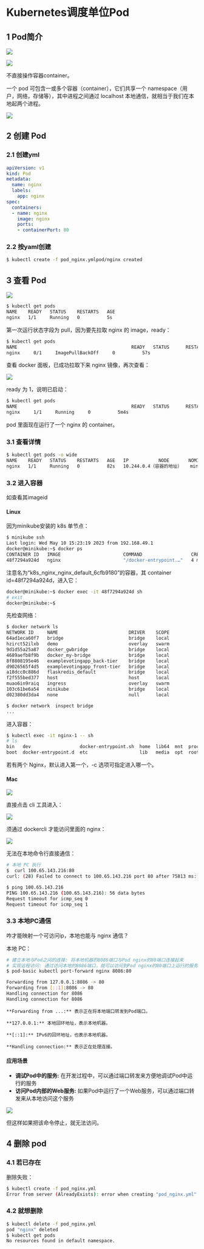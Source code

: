 # Kubernetes调度单位Pod

## 1 Pod简介



![](https://my-img.javaedge.com.cn/javaedge-blog/2024/08/308b8381d61e84912f30657b4de009ca.png)



![](https://my-img.javaedge.com.cn/javaedge-blog/2024/08/f2ef0b60a8261d25ed311063eb425207.png)

不直接操作容器container。

一个 pod 可包含一或多个容器（container），它们共享一个 namespace（用户，网络，存储等），其中进程之间通过 localhost 本地通信，就相当于我们在本地起两个进程。

![](https://my-img.javaedge.com.cn/javaedge-blog/2024/08/cd84d1a576fcc8a7bb8ab149af7526f6.png)



## 2 创建 Pod

### 2.1 创建yml

```yaml
apiVersion: v1
kind: Pod
metadata:
  name: nginx
  labels:
    app: nginx
spec:
  containers:
  - name: nginx
    image: nginx
    ports:
    - containerPort: 80
```

### 2.2 按yaml创建

```bash
$ kubectl create -f pod_nginx.ymlpod/nginx created
```

## 3 查看 Pod



![](https://my-img.javaedge.com.cn/javaedge-blog/2024/08/84a98af202892387a9a09f600fe89013.png)


```bash
$ kubectl get pods
NAME    READY   STATUS    RESTARTS   AGE
nginx   1/1     Running   0          5s
```

第一次运行状态字段为 pull，因为要先拉取 nginx 的 image，ready：

```bash
$ kubectl get pods
NAME                                          READY   STATUS      RESTARTS   AGE
nginx     0/1     ImagePullBackOff     0          57s
```

查看 docker 面板，已成功拉取下来 nginx 镜像，再次查看：

![](https://my-img.javaedge.com.cn/javaedge-blog/2024/08/1a63af98f3e83d6438497e4a5507e142.png)

ready 为 1，说明已启动：

```bash
$ kubectl get pods
NAME                                          READY   STATUS      RESTARTS   AGE
nginx     1/1     Running     0          5m4s
```

pod 里面现在运行了一个 nginx 的 container。

### 3.1 查看详情

```bash
$ kubectl get pods -o wide
NAME    READY   STATUS    RESTARTS   AGE   IP           NODE       NOMINATED NODE   READINESS GATES
nginx   1/1     Running   0          82s   10.244.0.4（容器的地址）   minikube（在minikube的节点上）   <none>           <none>
```

### 3.2 进入容器

如查看其imageid

#### Linux

因为minikube安装的 k8s 单节点：

```bash
$ minikube ssh
Last login: Wed May 10 15:23:19 2023 from 192.168.49.1
docker@minikube:~$ docker ps
CONTAINER ID   IMAGE                       COMMAND                  CREATED          STATUS          PORTS     NAMES
48f7294a924d   nginx                       "/docker-entrypoint.…"   4 minutes ago    Up 4 minutes              k8s_nginx_nginx_default_6cfb9180-9961-46f3-9298-c53d2f40cb1b_0
```

注意名为“k8s_nginx_nginx_default_6cfb9180”的容器，其 container id=48f7294a924d，进入它：

```bash
docker@minikube:~$ docker exec -it 48f7294a924d sh
# exit
docker@minikube:~$ 
```

先检查网络：

```bash
$ docker network ls
NETWORK ID     NAME                          DRIVER    SCOPE
64ad1eca60f7   bridge                        bridge    local
hzirct52ilxb   demo                          overlay   swarm
9d1d55a25a87   docker_gwbridge               bridge    local
4689aefb8f9b   docker_my-bridge              bridge    local
8f8808195e46   examplevotingapp_back-tier    bridge    local
d9026565f4d5   examplevotingapp_front-tier   bridge    local
a18dcc0c886d   flaskredis_default            bridge    local
f2f555bed377   host                          host      local
muao6in9raiq   ingress                       overlay   swarm
103c61be6a54   minikube                      bridge    local
d02380dd3da4   none                          null      local

$ docker network  inspect bridge
...
```

进入容器：

```bash
$ kubectl exec -it nginx-1 -- sh
# ls
bin   dev                  docker-entrypoint.sh  home  lib64  mnt  proc  run   srv  tmp  var
boot  docker-entrypoint.d  etc                   lib   media  opt  root  sbin  sys  usr
```

若有两个 Nginx，默认进入第一个，-c 选项可指定进入哪一个。

#### Mac

![](https://my-img.javaedge.com.cn/javaedge-blog/2024/08/07759a79fb2be7531a6e010dc5dfdad9.png)

直接点击 cli 工具进入：

![](https://my-img.javaedge.com.cn/javaedge-blog/2024/08/b0f23ebe977cbeefd386601b26f9ea08.png)

须通过 dockercli 才能访问里面的 nginx：

![](https://my-img.javaedge.com.cn/javaedge-blog/2024/08/16c4c0cd4db4c501897128d309cca8ef.png)

无法在本地命令行直接通信：

```bash
# 本地 PC 执行
$  curl 100.65.143.216:80
curl: (28) Failed to connect to 100.65.143.216 port 80 after 75813 ms: Couldn't connect to server
```

```bash
$ ping 100.65.143.216
PING 100.65.143.216 (100.65.143.216): 56 data bytes
Request timeout for icmp_seq 0
Request timeout for icmp_seq 1
```

### 3.3 本地PC通信

咋才能映射一个可访问ip，本地也能与 nginx 通信？

本地 PC：

```bash
# 建立本地与Pod之间的连接: 将本地机器的8086端口与Pod nginx的80端口连接起来
# 实现远程访问: 通过访问本地的8086端口，就可以访问到Pod nginx的80端口上运行的服务
$ pod-basic kubectl port-forward nginx 8086:80

Forwarding from 127.0.0.1:8086 -> 80
Forwarding from [::1]:8086 -> 80
Handling connection for 8086
Handling connection for 8086
```

```
**Forwarding from ...:** 表示正在将本地端口转发到Pod端口。

**127.0.0.1:** 本地回环地址，表示本地机器。

**[::1]:** IPv6的回环地址，也表示本地机器。

**Handling connection:** 表示正在处理连接。
```

#### 应用场景

- **调试Pod中的服务:** 在开发过程中，可以通过端口转发来方便地调试Pod中运行的服务
- **访问Pod内部的Web服务:** 如果Pod中运行了一个Web服务，可以通过端口转发来从本地访问这个服务

![](https://my-img.javaedge.com.cn/javaedge-blog/2024/08/4fa9476ae52bfa1c18ad8805c60b5c99.png)

但这样如果把该命令停止，就无法访问。

## 4 删除 pod

### 4.1 若已存在

 删除失败：

```bash
$ kubectl create -f pod_nginx.yml
Error from server (AlreadyExists): error when creating "pod_nginx.yml": pods "nginx" already exists
```

### 4.2 就想删除

```bash
$ kubectl delete -f pod_nginx.yml
pod "nginx" deleted
$ kubectl get pods
No resources found in default namespace.
```